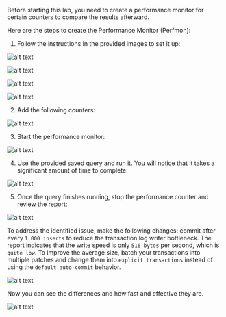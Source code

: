Before starting this lab, you need to create a performance monitor for certain counters to compare the results afterward.

Here are the steps to create the Performance Monitor (Perfmon):

1. Follow the instructions in the provided images to set it up:

![alt text](https://github.com/MohamedAbdelhalem/dbatools/blob/main/Monitor/Perfmon/media/new_perfmon_1.png)

![alt text](https://github.com/MohamedAbdelhalem/dbatools/blob/main/Monitor/Perfmon/media/new_perfmon_2.png)

![alt text](https://github.com/MohamedAbdelhalem/dbatools/blob/main/Monitor/Perfmon/media/new_perfmon_3.png)

![alt text](https://github.com/MohamedAbdelhalem/dbatools/blob/main/Monitor/Perfmon/media/new_perfmon_4.png)

2. Add the following counters:

![alt text](https://github.com/MohamedAbdelhalem/dbatools/blob/main/Monitor/Perfmon/media/new_perfmon_5.png)

3. Start the performance monitor:

![alt text](https://github.com/MohamedAbdelhalem/dbatools/blob/main/Monitor/Perfmon/media/new_perfmon_6.png)

4. Use the provided saved query and run it. You will notice that it takes a significant amount of time to complete:

![alt text](https://github.com/MohamedAbdelhalem/dbatools/blob/main/Monitor/Perfmon/media/slow_script.png)

5. Once the query finishes running, stop the performance counter and review the report:

![alt text](https://github.com/MohamedAbdelhalem/dbatools/blob/main/Monitor/Perfmon/media/slow_perfmon.png)

To address the identified issue, make the following changes: commit after every `1,000 inserts` to reduce the transaction log writer bottleneck. The report indicates that the write speed is only `516 bytes` per second, which is `quite low`. To improve the average size, batch your transactions into multiple patches and change them into `explicit transactions` instead of using the `default auto-commit` behavior.

![alt text](https://github.com/MohamedAbdelhalem/dbatools/blob/main/Monitor/Perfmon/media/fast_script.png)

Now you can see the differences and how fast and effective they are.

![alt text](https://github.com/MohamedAbdelhalem/dbatools/blob/main/Monitor/Perfmon/media/fast_perfmon.png)

